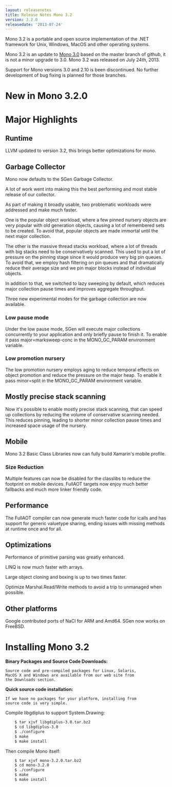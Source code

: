 ```yaml
---
layout: releasenotes
title: Release Notes Mono 3.2
version: 3.2.0
releasedate: '2013-07-24'
---
```


Mono 3.2 is a portable and open source implementation of the .NET framework for Unix, Windows, MacOS and other operating systems.

Mono 3.2 is an update to [Mono 3.0](/docs/about-mono/releases/3.0.0/) based on the master branch of github, it is not a minor upgrade to 3.0. Mono 3.2 was released on July 24th, 2013.

Support for Mono versions 3.0 and 2.10 is been discontinued. No further development of bug fixing is planned for those branches.

New in Mono 3.2.0
=================

Major Highlights
================

Runtime
-------

LLVM updated to version 3.2, this brings better optimizations for mono.

Garbage Collector
-----------------

Mono now defaults to the SGen Garbage Collector.

A lot of work went into making this the best performing and most stable release of our collector.

As part of making it broadly usable, two problematic workloads were addressed and make much faster.

One is the popular object workload, where a few pinned nursery objects are very popular with old generation objects, causing a lot of remembered sets to be created. To avoid that, popular objects are made immortal until the next major collection.

The other is the massive thread stacks workload, where a lot of threads with big stacks need to be conservatively scanned. This used to put a lot of pressure on the pinning stage since it would produce very big pin queues. To avoid that, we employ hash filtering on pin queues and that dramatically reduce their average size and we pin major blocks instead of individual objects.

In addition to that, we switched to lazy sweeping by default, which reduces major collection pause times and improves aggregate throughput.

Three new experimental modes for the garbage collection are now available.

### Low pause mode

Under the low pause mode, SGen will execute major collections concurrently to your application and only briefly pause to finish it. To enable it pass major=marksweep-conc in the MONO_GC_PARAM environment variable.

### Low promotion nursery

The low promotion nursery employs aging to reduce temporal effects on object promotion and reduce the pressure on the major heap. To enable it pass minor=split in the MONO_GC_PARAM environment variable.

Mostly precise stack scanning
-----------------------------

Now it's possible to enable mostly precise stack scanning, that can speed up collections by reducing the volume of conservative scanning needed. This reduces pinning, leading to shorter minor collection pause times and increased space usage of the nursery.

Mobile
------

Mono 3.2 Basic Class Libraries now can fully build Xamarin's mobile profile.

### Size Reduction

Multiple features can now be disabled for the classlibs to reduce the footprint on mobile devices. FullAOT targets now enjoy much better fallbacks and much more linker friendly code.

Performance
-----------

The FullAOT compiler can now generate much faster code for icalls and has support for generic valuetype sharing, ending issues with missing methods at runtime once and for all.

Optimizations
-------------

Performance of primitive parsing was greatly enhanced.

LINQ is now much faster with arrays.

Large object cloning and boxing is up to two times faster.

Optimize Marshal.Read/Write methods to avoid a trip to unmanaged when possible.

Other platforms
---------------

Google contributed ports of NaCl for ARM and Amd64. SGen now works on FreeBSD.

Installing Mono 3.2
===================

**Binary Packages and Source Code Downloads:**

    Source code and pre-compiled packages for Linux, Solaris,
    MacOS X and Windows are available from our web site from
    the Downloads section.

**Quick source code installation:**

    If we have no packages for your platform, installing from
    source code is very simple.

Compile libgdiplus to support System.Drawing:

``` bash
    $ tar xjvf libgdiplus-3.0.tar.bz2
    $ cd libgdiplus-3.0
    $ ./configure
    $ make
    $ make install
```

Then compile Mono itself:

``` bash
    $ tar xjvf mono-3.2.0.tar.bz2
    $ cd mono-3.2.0
    $ ./configure
    $ make
    $ make install
```

